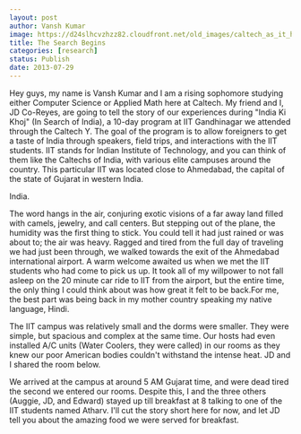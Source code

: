 ```yaml
---
layout: post
author: Vansh Kumar
image: https://d24slhcvzhzz82.cloudfront.net/old_images/caltech_as_it_happens/6a0105349b8251970b01910464b4b3970c.jpg
title: The Search Begins 
categories: [research]
status: Publish
date: 2013-07-29
---
```



Hey guys, my name is Vansh Kumar and I am a rising sophomore studying either Computer Science or Applied Math here at Caltech. My friend and I, JD Co-Reyes, are going to tell the story of our experiences during "India Ki Khoj" (In Search of India), a 10-day program at IIT Gandhinagar we attended through the Caltech Y. The goal of the program is to allow foreigners to get a taste of India through speakers, field trips, and interactions with the IIT students. IIT stands for Indian Institute of Technology, and you can think of them like the Caltechs of India, with various elite campuses around the country. This particular IIT was located close to Ahmedabad, the capital of the state of Gujarat in western India.

India.

The word hangs in the air, conjuring exotic visions of a far away land filled with camels, jewelry, and call centers. But stepping out of the plane, the humidity was the first thing to stick. You could tell it had just rained or was about to; the air was heavy. Ragged and tired from the full day of traveling we had just been through, we walked towards the exit of the Ahmedabad international airport. A warm welcome awaited us when we met the IIT students who had come to pick us up. It took all of my willpower to not fall asleep on the 20 minute car ride to IIT from the airport, but the entire time, the only thing I could think about was how great it felt to be back.For me, the best part was being back in my mother country speaking my native language, Hindi.

The IIT campus was relatively small and the dorms were smaller. They were simple, but spacious and complex at the same time. Our hosts had even installed A/C units (Water Coolers, they were called) in our rooms as they knew our poor American bodies couldn't withstand the intense heat. JD and I shared the room below.

We arrived at the campus at around 5 AM Gujarat time, and were dead tired the second we entered our rooms. Despite this, I and the three others (Auggie, JD, and Edward) stayed up till breakfast at 8 talking to one of the IIT students named Atharv. I'll cut the story short here for now, and let JD tell you about the amazing food we were served for breakfast.

